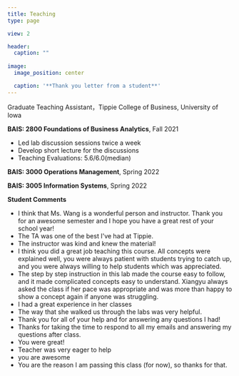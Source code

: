```yaml
---
title: Teaching
type: page

view: 2

header:
  caption: ""
  
image:
  image_position: center

  caption: '**Thank you letter from a student**'
---
```


Graduate Teaching Assistant，Tippie College of Business, University of Iowa

**BAIS: 2800 Foundations of Business Analytics**, Fall 2021
- Led lab discussion sessions twice a week
- Develop short lecture for the discussions
- Teaching Evaluations: 5.6/6.0(median)

**BAIS: 3000 Operations Management**, Spring 2022

**BAIS: 3005 Information Systems**, Spring 2022

**Student Comments**
- I think that Ms. Wang is a wonderful person and instructor. Thank you for an awesome semester and I hope you have a great rest of your school year!
- The TA was one of the best I've had at Tippie.
- The instructor was kind and knew the material!
- I think you did a great job teaching this course. All concepts were explained well, you were always patient with students trying to catch up, and you were always willing to help students which was appreciated.
- The step by step instruction in this lab made the course easy to follow, and it made complicated concepts easy to understand. Xiangyu always asked the class if her pace was appropriate and was more than happy to show a concept again if anyone was struggling.
- I had a great experience in her classes
- The way that she walked us through the labs was very helpful.
- Thank you for all of your help and for answering any questions I had!
- Thanks for taking the time to respond to all my emails and answering my questions after class.
- You were great!
- Teacher was very eager to help
- you are awesome
- You are the reason I am passing this class (for now), so thanks for that.
